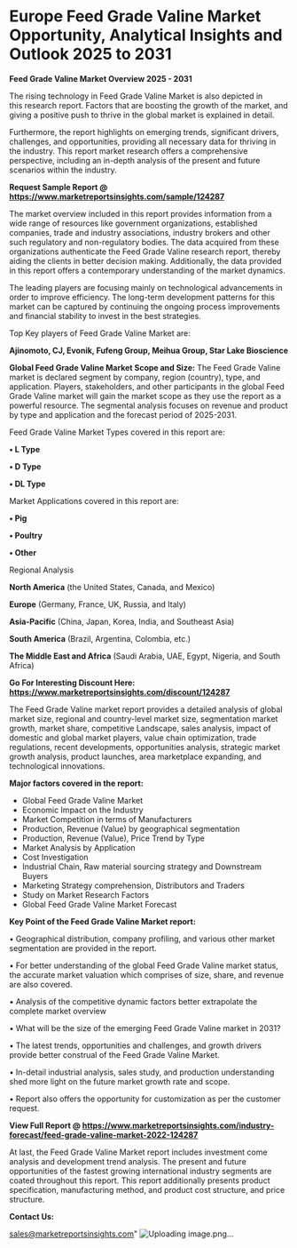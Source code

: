 # Europe Feed Grade Valine Market Opportunity, Analytical Insights and Outlook 2025 to 2031

<Strong> Feed Grade Valine Market Overview 2025 - 2031</strong>

The rising technology in Feed Grade Valine Market is also depicted in this research report. Factors that are boosting the growth of the market, and giving a positive push to thrive in the global market is explained in detail.

Furthermore, the report highlights on emerging trends, significant drivers, challenges, and opportunities, providing all necessary data for thriving in the industry. This report market research offers a comprehensive perspective, including an in-depth analysis of the present and future scenarios within the industry.

<strong>Request Sample Report @ <a href=https://www.marketreportsinsights.com/sample/124287>https://www.marketreportsinsights.com/sample/124287</a></strong>

The market overview included in this report provides information from a wide range of resources like government organizations, established companies, trade and industry associations, industry brokers and other such regulatory and non-regulatory bodies. The data acquired from these organizations authenticate the Feed Grade Valine research report, thereby aiding the clients in better decision making. Additionally, the data provided in this report offers a contemporary understanding of the market dynamics.

The leading players are focusing mainly on technological advancements in order to improve efficiency. The long-term development patterns for this market can be captured by continuing the ongoing process improvements and financial stability to invest in the best strategies.

Top Key players of Feed Grade Valine Market are:

<strong>Ajinomoto, CJ, Evonik, Fufeng Group, Meihua Group, Star Lake Bioscience</strong>

<strong><b>Global Feed Grade Valine Market Scope and Size:</b></strong>
The Feed Grade Valine market is declared segment by company, region (country), type, and application. Players, stakeholders, and other participants in the global Feed Grade Valine market will gain the market scope as they use the report as a powerful resource. The segmental analysis focuses on revenue and product by type and application and the forecast period of 2025-2031.

Feed Grade Valine Market Types covered in this report are:

<strong>• L Type

• D Type

• DL Type</strong>

Market Applications covered in this report are:

<strong>• Pig

• Poultry

• Other</strong> 

Regional Analysis

<strong>North America</strong> (the United States, Canada, and Mexico)

<strong>Europe</strong> (Germany, France, UK, Russia, and Italy)

<strong>Asia-Pacific</strong> (China, Japan, Korea, India, and Southeast Asia)

<strong>South America</strong> (Brazil, Argentina, Colombia, etc.)

<strong>The Middle East and Africa</strong> (Saudi Arabia, UAE, Egypt, Nigeria, and South Africa)

<strong>Go For Interesting Discount Here: <a href=https://www.marketreportsinsights.com/discount/124287>https://www.marketreportsinsights.com/discount/124287</a></strong>

The Feed Grade Valine market report provides a detailed analysis of global market size, regional and country-level market size, segmentation market growth, market share, competitive Landscape, sales analysis, impact of domestic and global market players, value chain optimization, trade regulations, recent developments, opportunities analysis, strategic market growth analysis, product launches, area marketplace expanding, and technological innovations.

<strong><b>Major factors covered in the report:</b></strong>
<ul>
  <li>Global Feed Grade Valine Market </li>
  <li>Economic Impact on the Industry</li>
  <li>Market Competition in terms of Manufacturers</li>
  <li>Production, Revenue (Value) by geographical segmentation</li>
  <li>Production, Revenue (Value), Price Trend by Type</li>
  <li>Market Analysis by Application</li>
  <li>Cost Investigation</li>
  <li>Industrial Chain, Raw material sourcing strategy and Downstream Buyers</li>
  <li>Marketing Strategy comprehension, Distributors and Traders</li>
  <li>Study on Market Research Factors</li>
  <li>Global Feed Grade Valine Market Forecast</li>
</ul>

<strong><b>Key Point of the Feed Grade Valine Market report:</b></strong>

• Geographical distribution, company profiling, and various other market segmentation are provided in the report.

• For better understanding of the global Feed Grade Valine market status, the accurate market valuation which comprises of size, share, and revenue are also covered.

• Analysis of the competitive dynamic factors better extrapolate the complete market overview

• What will be the size of the emerging Feed Grade Valine market in 2031?

• The latest trends, opportunities and challenges, and growth drivers provide better construal of the Feed Grade Valine Market.

• In-detail industrial analysis, sales study, and production understanding shed more light on the future market growth rate and scope.

• Report also offers the opportunity for customization as per the customer request.

<strong><b>View Full Report @ <a href=https://www.marketreportsinsights.com/industry-forecast/feed-grade-valine-market-2022-124287>https://www.marketreportsinsights.com/industry-forecast/feed-grade-valine-market-2022-124287</a></b></strong>


At last, the Feed Grade Valine Market report includes investment come analysis and development trend analysis. The present and future opportunities of the fastest growing international industry segments are coated throughout this report. This report additionally presents product specification, manufacturing method, and product cost structure, and price structure.

<strong>Contact Us:</strong>

sales@marketreportsinsights.com"
![Uploading image.png…]()
